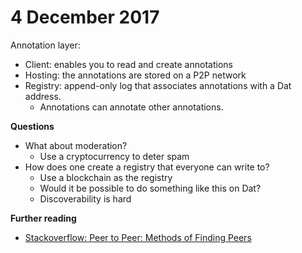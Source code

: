 # 4 December 2017

Annotation layer:

- Client: enables you to read and create annotations
- Hosting: the annotations are stored on a P2P network
- Registry: append-only log that associates annotations with a Dat address.
    - Annotations can annotate other annotations.

**Questions**

- What about moderation?
  - Use a cryptocurrency to deter spam
- How does one create a registry that everyone can write to?
  - Use a blockchain as the registry
  - Would it be possible to do something like this on Dat?
  - Discoverability is hard

**Further reading**

- [Stackoverflow: Peer to Peer: Methods of Finding Peers](https://stackoverflow.com/questions/310607/peer-to-peer-methods-of-finding-peers)
